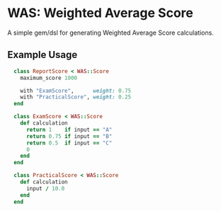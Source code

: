 # WAS: Weighted Average Score

A simple gem/dsl for generating Weighted Average Score calculations.

## Example Usage

```ruby
  class ReportScore < WAS::Score
    maximum_score 1000

    with "ExamScore",      weight: 0.75
    with "PracticalScore", weight: 0.25
  end

  class ExamScore < WAS::Score
    def calculation
      return 1    if input == "A"
      return 0.75 if input == "B"
      return 0.5  if input == "C"
      0
    end
  end

  class PracticalScore < WAS::Score
    def calculation
      input / 10.0
    end
  end
```
